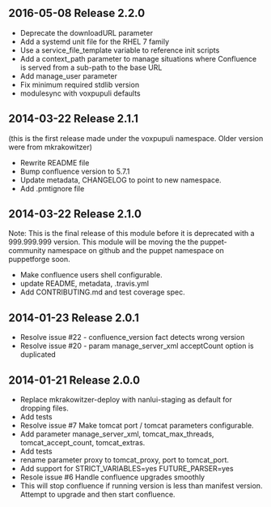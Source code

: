 ## 2016-05-08 Release 2.2.0

* Deprecate the downloadURL parameter
* Add a systemd unit file for the RHEL 7 family
* Use a service_file_template variable to reference init scripts
* Add a context_path parameter to manage situations where Confluence is served from a sub-path to the base URL
* Add manage_user parameter
* Fix minimum required stdlib version
* modulesync with voxpupuli defaults


## 2014-03-22 Release 2.1.1

(this is the first release made under the voxpupuli namespace. Older version were from mkrakowitzer)
* Rewrite README file
* Bump confluence version to 5.7.1
* Update metadata, CHANGELOG to point to new namespace.
* Add .pmtignore file


## 2014-03-22 Release 2.1.0

Note: This is the final release of this module before it is deprecated with a 999.999.999 version. This module will be moving the the puppet-community namespace on github and the puppet namespace on puppetforge soon.

* Make confluence users shell configurable.
* update README, metadata, .travis.yml
* Add CONTRIBUTING.md and test coverage spec.


## 2014-01-23 Release 2.0.1
* Resolve issue #22 - confluence_version fact detects wrong version
* Resolve issue #20 - param manage_server_xml acceptCount option is duplicated


## 2014-01-21 Release 2.0.0

* Replace mkrakowitzer-deploy with nanlui-staging as default for dropping files.
* Add tests
* Resolve issue #7 Make tomcat port / tomcat parameters configurable.
* Add parameter manage_server_xml, tomcat_max_threads, tomcat_accept_count, tomcat_extras.
* Add tests
* rename parameter proxy to tomcat_proxy, port to tomcat_port.
* Add support for STRICT_VARIABLES=yes FUTURE_PARSER=yes
* Resole issue #6 Handle confluence upgrades smoothly
* This will stop confluence if running version is less than manifest version. Attempt to upgrade and then start confluence.
